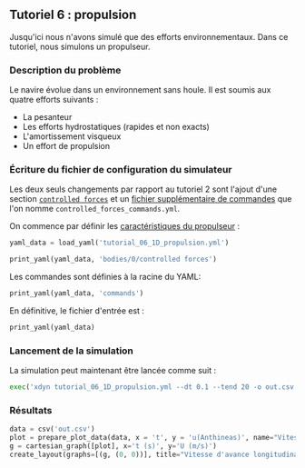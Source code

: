 ## Tutoriel 6 : propulsion

Jusqu'ici nous n'avons simulé que des efforts environnementaux. Dans ce
tutoriel, nous simulons un propulseur.

### Description du problème

Le navire évolue dans un environnement sans houle. Il est soumis aux quatre
efforts suivants :

- La pesanteur
- Les efforts hydrostatiques (rapides et non exacts)
- L'amortissement visqueux
- Un effort de propulsion

### Écriture du fichier de configuration du simulateur

Les deux seuls changements par rapport au tutoriel 2 sont l'ajout d'une section
[`controlled forces`](#efforts-commandés) et un
[fichier supplémentaire de commandes](#syntaxe-du-fichier-de-commande)
que l'on nomme `controlled_forces_commands.yml`.

On commence par définir les [caractéristiques du propulseur](#efforts-commandés) :

```python echo=False, results='raw'
yaml_data = load_yaml('tutorial_06_1D_propulsion.yml')
```

```python echo=False, results='raw'
print_yaml(yaml_data, 'bodies/0/controlled forces')
```

Les commandes sont définies à la racine du YAML:

```python echo=False, results='raw'
print_yaml(yaml_data, 'commands')
```

En définitive, le fichier d'entrée est :

```python echo=False, results='raw'
print_yaml(yaml_data)
```

### Lancement de la simulation

La simulation peut maintenant être lancée comme suit :

```python echo=False, results='raw'
exec('xdyn tutorial_06_1D_propulsion.yml --dt 0.1 --tend 20 -o out.csv')
```

### Résultats

```python echo=False, results='raw'
data = csv('out.csv')
plot = prepare_plot_data(data, x = 't', y = 'u(Anthineas)', name="Vitesse d'avance")
g = cartesian_graph([plot], x='t (s)', y='U (m/s)')
create_layout(graphs=[(g, (0, 0))], title="Vitesse d'avance longitudinale")
```
